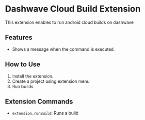 # Dashwave Cloud Build Extension

This extension enables to run android cloud builds on dashwave

## Features

- Shows a message when the command is executed.

## How to Use

1. Install the extension.
2. Create a project using extension menu
3. Run builds

## Extension Commands

- `extension.runBuild`: Runs a build

